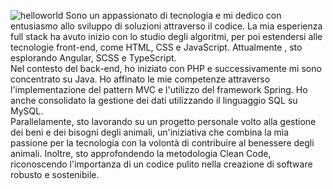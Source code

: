 <!--
**lucadrago95/lucadrago95** is a ✨ _special_ ✨ repository because its `README.md` (this file) appears on your GitHub profile.
Here are some ideas to get you started:

- 🔭 I’m currently working on ...
- 🌱 I’m currently learning ...
- 👯 I’m looking to collaborate on ...
- 🤔 I’m looking for help with ...
- 💬 Ask me about ...
- 📫 How to reach me: ...
- 😄 Pronouns: ...
- ⚡ Fun fact: ...
-->

![helloworld](https://github.com/lucadrago95/lucadrago95/assets/127793221/161c28ca-1d3a-4130-ab15-7a4f4dfd0471)
Sono un appassionato di tecnologia e mi dedico con entusiasmo allo sviluppo di soluzioni attraverso il codice. La mia esperienza full stack ha avuto inizio con lo studio degli algoritmi, per poi estendersi alle tecnologie front-end, come HTML, CSS e JavaScript. Attualmente , sto esplorando Angular, SCSS e TypeScript. <br>
Nel contesto del back-end, ho iniziato con PHP e successivamente mi sono concentrato su Java. Ho affinato le mie competenze attraverso l'implementazione del pattern MVC e l'utilizzo del framework Spring. Ho anche consolidato la gestione dei dati utilizzando il linguaggio SQL su MySQL. <br>
Parallelamente, sto lavorando su un progetto personale volto alla gestione dei beni e dei bisogni degli animali, un'iniziativa che combina la mia passione per la tecnologia con la volontà di contribuire al benessere degli animali. Inoltre, sto approfondendo la metodologia Clean Code, riconoscendo l'importanza di un codice pulito nella creazione di software robusto e sostenibile. <br>


